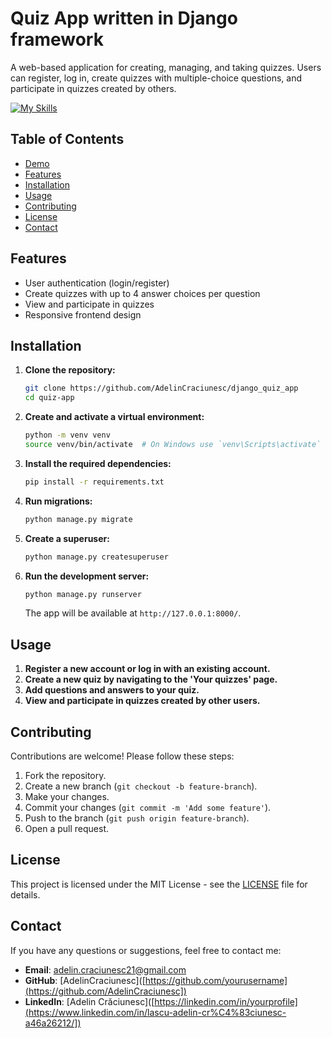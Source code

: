 # Quiz App written in Django framework

A web-based application for creating, managing, and taking quizzes. Users can register, log in, create quizzes with multiple-choice questions, and participate in quizzes created by others.

[![My Skills](https://skillicons.dev/icons?i=js,html,css,django,bootstrap)](https://skillicons.dev)

## Table of Contents

- [Demo](#demo)
- [Features](#features)
- [Installation](#installation)
- [Usage](#usage)
- [Contributing](#contributing)
- [License](#license)
- [Contact](#contact)

## Features

- User authentication (login/register)
- Create quizzes with up to 4 answer choices per question
- View and participate in quizzes
- Responsive frontend design

## Installation

1. **Clone the repository:**

	```bash
	git clone https://github.com/AdelinCraciunesc/django_quiz_app
	cd quiz-app
	```

2. **Create and activate a virtual environment:**

	```bash
	python -m venv venv
	source venv/bin/activate  # On Windows use `venv\Scripts\activate`
	```

3. **Install the required dependencies:**

	```bash
	pip install -r requirements.txt
	```

4. **Run migrations:**

	```bash
	python manage.py migrate
	```

5. **Create a superuser:**

	```bash
	python manage.py createsuperuser
	```

6. **Run the development server:**

	```bash
	python manage.py runserver
	```

	The app will be available at `http://127.0.0.1:8000/`.

## Usage

1. **Register a new account or log in with an existing account.**
2. **Create a new quiz by navigating to the 'Your quizzes' page.**
3. **Add questions and answers to your quiz.**
4. **View and participate in quizzes created by other users.**

## Contributing

Contributions are welcome! Please follow these steps:

1. Fork the repository.
2. Create a new branch (`git checkout -b feature-branch`).
3. Make your changes.
4. Commit your changes (`git commit -m 'Add some feature'`).
5. Push to the branch (`git push origin feature-branch`).
6. Open a pull request.

## License

This project is licensed under the MIT License - see the [LICENSE](LICENSE) file for details.

## Contact

If you have any questions or suggestions, feel free to contact me:

- **Email**: adelin.craciunesc21@gmail.com
- **GitHub**: [AdelinCraciunesc]([https://github.com/yourusername](https://github.com/AdelinCraciunesc])
- **LinkedIn**: [Adelin Crăciunesc]([https://linkedin.com/in/yourprofile](https://www.linkedin.com/in/lascu-adelin-cr%C4%83ciunesc-a46a26212/])


